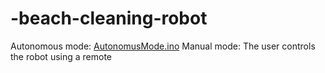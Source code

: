 # -beach-cleaning-robot
Autonomous mode:
[AutonomusMode.ino](AutonomusMode/AutonomusMode.ino)
Manual mode: The user controls the robot using a remote
